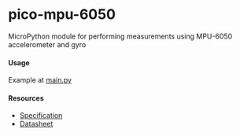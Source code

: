 # pico-mpu-6050
MicroPython module for performing measurements using MPU-6050 accelerometer and gyro

#### Usage
Example at [main.py](main.py)

#### Resources
- [Specification](https://invensense.tdk.com/wp-content/uploads/2015/02/MPU-6000-Datasheet1.pdf)
- [Datasheet](https://cdn.sparkfun.com/datasheets/Sensors/Accelerometers/RM-MPU-6000A.pdf)
